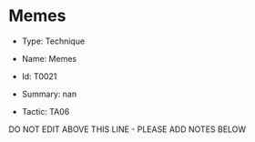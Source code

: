 # Memes

* Type: Technique

* Name: Memes

* Id: T0021

* Summary: nan

* Tactic: TA06

DO NOT EDIT ABOVE THIS LINE - PLEASE ADD NOTES BELOW
